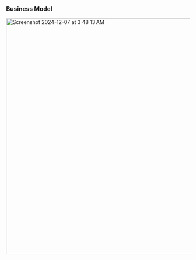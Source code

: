 ### Business Model

<img width="646" alt="Screenshot 2024-12-07 at 3 48 13 AM" src="https://github.com/user-attachments/assets/51ab02a7-2300-4bd0-b5a3-f0a5887db191">
